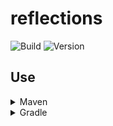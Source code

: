 # reflections

![Build](../../actions/workflows/build.yml/badge.svg)
![Version](https://img.shields.io/badge/Version-1.0.0.1-red.svg)

## Use

<details>
  <summary>Maven</summary>

```xml

<repositories>
    <repository>
        <id>lightdream-repo</id>
        <url>https://repo.lightdream.dev/</url>
    </repository>
</repositories>
```

```xml

<dependencies>
    <dependency>
        <groupId>dev.lightdream</groupId>
        <artifactId>reflections</artifactId>
        <version>1.0.0.1</version>
    </dependency>
</dependencies>
```
</details>

<details>
  <summary>Gradle</summary>

```groovy
repositories {
    maven { url "https://repo.lightdream.dev/" }
}

dependencies {
    implementation "dev.lightdream:reflections:1.0.0.1"
}
```
</details>
